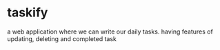 # taskify
a web application where we can write our daily tasks. having features of updating, deleting and completed task
